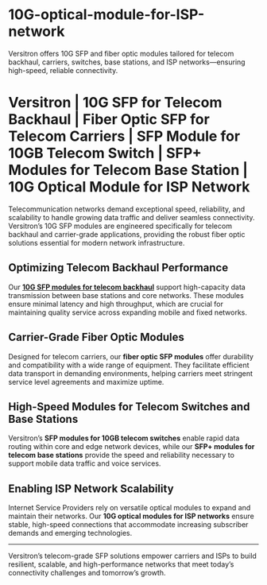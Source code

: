 # 10G-optical-module-for-ISP-network
Versitron offers 10G SFP and fiber optic modules tailored for telecom backhaul, carriers, switches, base stations, and ISP networks—ensuring high-speed, reliable connectivity.

# Versitron | 10G SFP for Telecom Backhaul | Fiber Optic SFP for Telecom Carriers | SFP Module for 10GB Telecom Switch | SFP+ Modules for Telecom Base Station | 10G Optical Module for ISP Network

Telecommunication networks demand exceptional speed, reliability, and scalability to handle growing data traffic and deliver seamless connectivity. Versitron’s 10G SFP modules are engineered specifically for telecom backhaul and carrier-grade applications, providing the robust fiber optic solutions essential for modern network infrastructure.

## Optimizing Telecom Backhaul Performance

Our [**10G SFP modules for telecom backhaul**](https://www.versitron.com/collections/10gb-sfp-modules) support high-capacity data transmission between base stations and core networks. These modules ensure minimal latency and high throughput, which are crucial for maintaining quality service across expanding mobile and fixed networks.

## Carrier-Grade Fiber Optic Modules

Designed for telecom carriers, our **fiber optic SFP modules** offer durability and compatibility with a wide range of equipment. They facilitate efficient data transport in demanding environments, helping carriers meet stringent service level agreements and maximize uptime.

## High-Speed Modules for Telecom Switches and Base Stations

Versitron’s **SFP modules for 10GB telecom switches** enable rapid data routing within core and edge network devices, while our **SFP+ modules for telecom base stations** provide the speed and reliability necessary to support mobile data traffic and voice services.

## Enabling ISP Network Scalability

Internet Service Providers rely on versatile optical modules to expand and maintain their networks. Our **10G optical modules for ISP networks** ensure stable, high-speed connections that accommodate increasing subscriber demands and emerging technologies.

---

Versitron’s telecom-grade SFP solutions empower carriers and ISPs to build resilient, scalable, and high-performance networks that meet today’s connectivity challenges and tomorrow’s growth.
